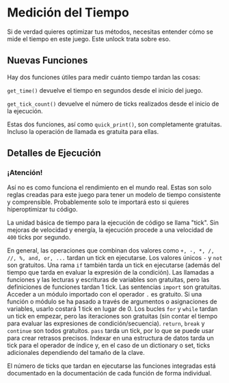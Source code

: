 # Medición del Tiempo
Si de verdad quieres optimizar tus métodos, necesitas entender cómo se mide el tiempo en este juego. Este unlock trata sobre eso.

## Nuevas Funciones
Hay dos funciones útiles para medir cuánto tiempo tardan las cosas:

`get_time()` devuelve el tiempo en segundos desde el inicio del juego.

`get_tick_count()` devuelve el número de ticks realizados desde el inicio de la ejecución.

Estas dos funciones, así como `quick_print()`, son completamente gratuitas. Incluso la operación de llamada es gratuita para ellas.

## Detalles de Ejecución

### ¡Atención!
Así no es como funciona el rendimiento en el mundo real. Estas son solo reglas creadas para este juego para tener un modelo de tiempo consistente y comprensible.
Probablemente solo te importará esto si quieres hiperoptimizar tu código.


La unidad básica de tiempo para la ejecución de código se llama "tick". Sin mejoras de velocidad y energía, la ejecución procede a una velocidad de `400` ticks por segundo.

En general, las operaciones que combinan dos valores como `+, -, *, /, //, %, and, or, ...` tardan un tick en ejecutarse.
Los valores únicos `-` y `not` son gratuitos.
Una rama `if` también tarda un tick en ejecutarse (además del tiempo que tarda en evaluar la expresión de la condición).
Las llamadas a funciones y las lecturas y escrituras de variables son gratuitas, pero las definiciones de funciones tardan 1 tick.
Las sentencias `import` son gratuitas.
Acceder a un módulo importado con el operador `.` es gratuito.
Si una función o módulo se ha pasado a través de argumentos o asignaciones de variables, usarlo costará 1 tick en lugar de 0.
Los bucles `for` y `while` tardan un tick en empezar, pero las iteraciones son gratuitas (sin contar el tiempo para evaluar las expresiones de condición/secuencia).
`return`, `break` y `continue` son todos gratuitos.
`pass` tarda un tick, por lo que se puede usar para crear retrasos precisos.
Indexar en una estructura de datos tarda un tick para el operador de índice y, en el caso de un dictionary o set, ticks adicionales dependiendo del tamaño de la clave.

El número de ticks que tardan en ejecutarse las funciones integradas está documentado en la documentación de cada función de forma individual.